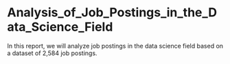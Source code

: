 # Analysis_of_Job_Postings_in_the_Data_Science_Field
In this report, we will analyze job postings in the data science field based on a dataset of 2,584 job postings. 
